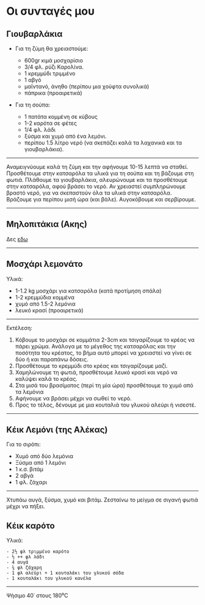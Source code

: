 # Οι συνταγές μου

## Γιουβαρλάκια

- Για τη ζύμη θα χρειαστούμε:
    - 600gr κιμά μοσχαρίσιο
    - 3/4 φλ. ρύζι Καρολίνα.
    - 1 κρεμμύδι τριμμένο
    - 1 αβγό
    - μαϊντανό, άνηθο (περίπου μια χούφτα συνολικά)
    - πάπρικα (προαιρετικά)

- Για τη σούπα:
    - 1 πατάτα κομμένη σε κύβους
    - 1-2 καρότα σε φέτες
    - 1/4 φλ. λάδι
    - ξύσμα και χυμό από ένα λεμόνι.
    - περίπου 1.5 λίτρο νερό (να σκεπάζει καλά τα λαχανικά και τα γιουβαρλάκια).

***

Αναμειγνύουμε καλά τη ζύμη και την αφήνουμε 10-15 λεπτά να σταθεί. Προσθέτουμε στην κατσαρόλα τα υλικά για τη σούπα και τη βάζουμε στη φωτιά. Πλάθουμε τα γιουβαρλάκια, αλευρώνουμε και τα προσθέτουμε στην κατσαρόλα, αφού βράσει το νερό. Αν χρειαστεί συμπληρώνουμε βραστό νερό, για να σκεπαστούν όλα τα υλικά στην κατσαρόλα. Βράζουμε για περίπου μισή ώρα (και βάλε). Αυγοκόβουμε και σερβίρουμε.

***

## Μηλοπιτάκια (Ακης)

Δες [εδω](https://akispetretzikis.com/el/categories/glyka/eykola-mhlopitakia)

***

## Μοσχάρι λεμονάτο

Υλικά:

  - 1-1.2 kg μοσχάρι για κατσαρόλα (κατά προτίμηση σπάλα)
  - 1-2 κρεμμύδια κομμένα 
  - χυμό από 1.5-2 λεμόνια 
  - λευκό κρασί (προαιρετικά)


***
Εκτέλεση:

  1. Κόβουμε το μοσχάρι σε κομμάτια 2-3cm και τσιγαρίζουμε το κρέας να πάρει χρώμα. Ανάλογα με το μέγεθος της κατσαρόλας και την ποσότητα του κρέατος, το βήμα αυτό μπορεί να χρειαστεί να γίνει σε δύο ή και παραπάνω δόσεις. 
  2. Προσθέτουμε το κρεμμύδι στο κρέας και τσιγαρίζουμε μαζί.
  3. Χαμηλώνουμε τη φωτιά, προσθέτουμε λευκό κρασί και νερό να καλύψει καλά το κρέας.
  4. Στα μισά του βρασίματος (περί τη μία ώρα) προσθέτουμε το χυμό από τα λεμόνια
  5. Αφήνουμε να βράσει μέχρι να σωθεί το νερό.
  6. Προς το τέλος, δένουμε με μια κουταλιά του γλυκού αλεύρι ή νισεστέ.

***

## Κέικ Λεμόνι (της Αλέκας)

Για το σιρόπι:

  - Χυμό από δύο λεμόνια 
  - Ξύσμα από 1 λεμόνι
  - 1 κ.σ. βιτάμ
  - 2 αβγά 
  - 1 φλ. ζάχαρι

***
Χτυπάω αυγά, ξύσμα, χυμό και βιτάμ. Ζεσταίνω το μείγμα σε σιγανή φωτιά μέχρι να πήξει.

## Κέικ καρότο

Υλικά:

    - 2­½ φλ τριμμένο καρότο
    - ½ ++ φλ λάδι
    - 4 αυγά
    - ¾ φλ ζάχαρη
    - 1 φλ αλεύρι + 1 κουταλάκι του γλυκού σόδα
    - 1 κουταλάκι του γλυκού κανέλα

***
Ψήσιμο 40᾽ στους 180⁰C
